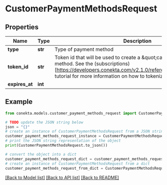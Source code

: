 # CustomerPaymentMethodsRequest


## Properties

Name | Type | Description | Notes
------------ | ------------- | ------------- | -------------
**type** | **str** | Type of payment method | 
**token_id** | **str** | Token id that will be used to create a \&quot;card\&quot; type payment method. See the (subscriptions)[https://developers.conekta.com/v2.1.0/reference/createsubscription] tutorial for more information on how to tokenize cards. | 
**expires_at** | **int** |  | [optional] 

## Example

```python
from conekta.models.customer_payment_methods_request import CustomerPaymentMethodsRequest

# TODO update the JSON string below
json = "{}"
# create an instance of CustomerPaymentMethodsRequest from a JSON string
customer_payment_methods_request_instance = CustomerPaymentMethodsRequest.from_json(json)
# print the JSON string representation of the object
print(CustomerPaymentMethodsRequest.to_json())

# convert the object into a dict
customer_payment_methods_request_dict = customer_payment_methods_request_instance.to_dict()
# create an instance of CustomerPaymentMethodsRequest from a dict
customer_payment_methods_request_from_dict = CustomerPaymentMethodsRequest.from_dict(customer_payment_methods_request_dict)
```
[[Back to Model list]](../README.md#documentation-for-models) [[Back to API list]](../README.md#documentation-for-api-endpoints) [[Back to README]](../README.md)


